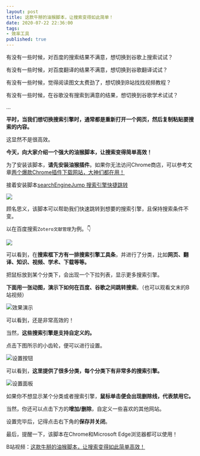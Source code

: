 ```yaml
---
layout: post
title: 这款牛掰的油猴脚本，让搜索变得如此简单！
date: 2020-07-22 22:36:00
tags: 
- 效率工具
published: true
---
```


有没有一些时候，对百度的搜索结果不满意，想切换到谷歌上搜索试试？

有没有一些时候，对百度翻译的结果不满意，想切换到谷歌翻译试试？

有没有一些时候，觉得阅读图文太费劲了，想切换到B站找找视频教程？

有没有一些时候，在谷歌没有搜索到满意的结果，想切换到谷歌学术试试？

...

**平时，当我们想切换搜索引擎时，通常都是重新打开一个网页，然后复制粘贴要搜索的内容。**

这显然不是很高效。

**今天，向大家介绍一个强大的油猴脚本，让搜索变得简单高效！**

为了安装该脚本，**请先安装油猴插件**。如果你无法访问Chrome商店，可以参考文章[两个爆款Chrome插件下载网站，大神们都在用！](https://mp.weixin.qq.com/s/y9hv3L-O_sB4BJkbhhyRQA)

接着安装脚本[searchEngineJump 搜索引擎快捷跳转](https://greasyfork.org/zh-CN/scripts/27752-searchenginejump-%E6%90%9C%E7%B4%A2%E5%BC%95%E6%93%8E%E5%BF%AB%E6%8D%B7%E8%B7%B3%E8%BD%AC "油猴脚本：搜索引擎快捷跳转")

![](https://figurebed-iseex.oss-cn-hangzhou.aliyuncs.com/img/20200722171317.png)

顾名思义，该脚本可以帮助我们快速跳转到想要的搜索引擎，且保持搜索条件不变。

以在百度搜索`Zotero文献管理`为例。👇

![](https://figurebed-iseex.oss-cn-hangzhou.aliyuncs.com/img/20200722171602.png)

可以看到，在**搜索框下方有一排搜索引擎工具条**，并进行了分类，比如**网页、翻译、知识、视频、学术、下载等等。**

把鼠标放到某个分类下，会出现一个下拉列表，显示更多搜索引擎。

**下面用一张动图，演示下如何在百度、谷歌之间跳转搜索**。（也可以观看文末的B站视频）

![效果演示](https://figurebed-iseex.oss-cn-hangzhou.aliyuncs.com/img/20200722175314.gif)




可以看到，还是非常高效的！

当然，**这些搜索引擎是支持自定义的。**

点击下图所示的小齿轮，便可以进行设置。

![设置按钮](https://figurebed-iseex.oss-cn-hangzhou.aliyuncs.com/img/20200722172537.png)

可以看到，**这里提供了很多分类，每个分类下有非常多的搜索引擎。**


![设置面板](https://figurebed-iseex.oss-cn-hangzhou.aliyuncs.com/img/20200722172632.png)


如果你不想显示某个分类或者搜索引擎，**鼠标单击便会出现删除线，代表禁用它。**

当然，你还可以点击下方的**增加/删除**，自定义一些喜欢的其他网站。

设置完毕后，记得点击右下角的**保存并关闭**。

最后，提醒一下，该脚本在Chrome和Microsoft Edge浏览器都可以使用！

B站视频：[这款牛掰的油猴脚本，让搜索变得如此简单高效！](https://www.bilibili.com/video/BV1zK4y1e7ts/)
